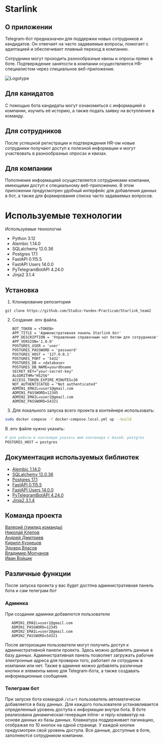 # Starlink
## О приложении
Telegram-бот предназначен для поддержки новых сотрудников и кандидатов. Он отвечает на часто задаваемые вопросы, помогает с адаптацией и обеспечивает плавный переход в компанию.

Сотрудники могут проходить разнообразные квизы и опросы прямо в боте. Подтверждение занятости в компании осуществляется HR-специалистом через специальное веб-приложение.  <!-- описание репозитория -->

![Logotype](logo.png)


## Для канидатов
С помощью бота кандидаты могут ознакомиться с информацией о компании, изучить её историю, а также подать заявку на вступление в команду.

## Для сотрудников
После успешной регистрации и подтверждения HR-ом новые сотрудники получают доступ к полезной информации и могут участвовать в разнообразных опросах и квизах.

## Для компании
Пополнение информацией осуществляется сотрудниками компании, имеющими доступ к специальному веб-приложению. В этом приложении предусмотрен удобный интерфейс для добавления данных в бот, а также для формирования списка часто задаваемых вопросов.
<!--Установка-->

# Используемые технологии
Используемые технологии
- Python 3.12
- Alembic 1.14.0
- SQLalchemy 12.0.36
- Postgres 17.1
- FastAPI 0.115.5
- FastAPI Users 14.0.0
- PyTelegramBotAPI 4.24.0
- Jinja2 3.1.4
## Установка 
1. Клонирование репозитория 

```git clone https://github.com/Studio-Yandex-Practicum/Starlink_team2```

2. Создание .env файла.
   ```
   BOT_TOKEN = <TOKEN>
   APP_TITLE = 'Административная панель Starlink бот'
   APP_DESCRIPTION = 'Управление справочным чат ботом для сотрудников'
   APP_VERSION='1.0.0'
   POSTGRES_USER = 'user'
   POSTGRES_PASSWORD = 'password'
   POSTGRES_HOST = '127.0.0.1'
   POSTGRES_PORT = '5432'
   POSTGRES_DB = <database>
   POSTGRES_DB_NAME=yourdbname
   SECRET_KEY="your-secret-key"
   ALGORITHM="HS256"
   ACCESS_TOKEN_EXPIRE_MINUTES=30
   NOT_AUTHENTICATED = "Not authenticated"
   ADMIN1_EMAIL=user1@gmail.com
   ADMIN1_PASSWORD=12345
   ADMIN2_EMAIL=user2@gmail.com
   ADMIN2_PASSWORD=54321
   ```
3. Для локального запуска всего проекта в контейнере использовать:
```bash
sudo docker compose -f docker-compose.local.yml up --build
```
В .env файле нужно указать:
```bash
# для работы в контенере указать имя контенера с базой: postgres
POSTGRES_HOST = postgres
```

   
## Документация используемых библиотек
- [Alembic 1.14.0](https://alembic.sqlalchemy.org/en/latest/index.html)
- [SQLalchemy 12.0.36](https://docs.sqlalchemy.org/en/20)
- [Postgres 17.1](https://www.postgresql.org/docs/17/index.html)
- [FastAPI 0.115.5](https://fastapi.tiangolo.com/)
- [FastAPI Users 14.0.0](https://fastapi-users.github.io/fastapi-users/latest/)
- [PyTelegramBotAPI 4.24.0](https://pytba.readthedocs.io/en/latest/index.html)
- [Jinja2 3.1.4](https://jinja.palletsprojects.com/en/stable/templates/)

[Релизы программы]: https://github.com/OkulusDev/Oxygen/releases

<!--Поддержка-->
## Команда проекта
[Валерий  (тимлид команды)](https://github.com/gugutsidze-vv)\
[Николай	Клепов](https://github.com/flyde2)\
[Андрей	Дмитриев](https://github.com/dmi3ev1987)\
[Кирилл	Кузнецов](https://github.com/Kirill-kuz)\
[Эдуард	Власов](https://www.github.com/QuickLike)\
[Владимир	Молчанов](https://github.com/r1kenpy)\
[Иван	Войцик](https://github.com/Oktopus90)

## Различные функции
После запуска проекта у вас будет достпна административная панель бота и сам телеграм бот
### Админка
При создании админки добавлются пользователи 
```
   ADMIN1_EMAIL=user1@gmail.com
   ADMIN1_PASSWORD=12345
   ADMIN2_EMAIL=user2@gmail.com
   ADMIN2_PASSWORD=54321
```
После авторизации пользователи могут получить доступ к административной панели проекта. Здесь можно добавлять данные в базу данных.
Административная панель позволяет загружать рабочие электронные адреса для проверки того, работает ли сотрудник в компании или нет.
Также в админке можно добавлять различные кнопки и элементы меню для Telegram-бота, а также создавать информационные сообщения.

### Телеграм бот
При запуске бота командой ```/start``` пользователь автоматически добавляется в базу данных. Для каждого пользователя устанавливается определенный уровень доступа к информации внутри бота.
В боте реализована динамическая генерация inline- и reply-клавиатур на основе данных из базы данных. Клавиатура поддерживает пагинацию, отображая по 10 кнопок на одной странице. У каждой кнопки предусмотрен свой уровень доступа. Все данные, доступные в боте, заполняются сотрудником компании.
